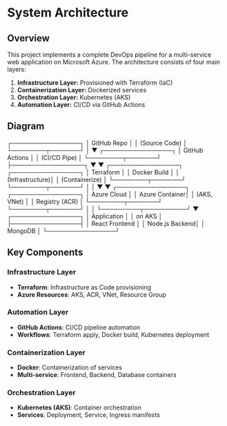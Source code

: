 # System Architecture

## Overview
This project implements a complete DevOps pipeline for a multi-service web application on Microsoft Azure. The architecture consists of four main layers:

1.  **Infrastructure Layer:** Provisioned with Terraform (IaC)
2.  **Containerization Layer:** Dockerized services
3.  **Orchestration Layer:** Kubernetes (AKS)  
4.  **Automation Layer:** CI/CD via GitHub Actions

## Diagram
┌────────────────┐
│  GitHub Repo   │
│ (Source Code)  │
└────────┬───────┘
         │
         ▼
┌────────────────┐
│ GitHub Actions │
│  (CI/CD Pipe)  │
└────────┬───────┘
         ├─────────────────┐
         ▼                 ▼
┌────────────────┐   ┌────────────────┐
│   Terraform    │   │  Docker Build  │
│ (Infrastructure)│  │ (Containerize) │
└────────┬───────┘   └────────┬───────┘
         │                    │
         ▼                    ▼
┌────────────────┐   ┌────────────────┐
│  Azure Cloud   │   │ Azure Container│
│   (AKS, VNet)  │   │ Registry (ACR) │
└────────┬───────┘   └────────┬───────┘
         │                    │
         └─────────┬──────────┘
                   ▼
           ┌────────────────┐
           │  Application   │
           │    on AKS      │
           ├────────────────┤
           │ React Frontend │
           │ Node.js Backend│
           │   MongoDB      │
           └────────────────┘

## Key Components

### Infrastructure Layer
- **Terraform**: Infrastructure as Code provisioning
- **Azure Resources**: AKS, ACR, VNet, Resource Group

### Automation Layer  
- **GitHub Actions**: CI/CD pipeline automation
- **Workflows**: Terraform apply, Docker build, Kubernetes deployment

### Containerization Layer
- **Docker**: Containerization of services
- **Multi-service**: Frontend, Backend, Database containers

### Orchestration Layer
- **Kubernetes (AKS)**: Container orchestration
- **Services**: Deployment, Service, Ingress manifests
